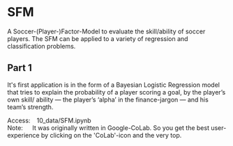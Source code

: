 # SFM
A Soccer-(Player-)Factor-Model to evaluate the skill/ability of soccer players.
The SFM can be applied to a variety of regression and classification problems.


## Part 1
It's first application is in the form of a Bayesian Logistic Regression model that tries to explain the probability of a player scoring a goal, by the player’s own skill/ ability — the player’s ‘alpha’ in the finance-jargon — and his team’s strength.

Access: &ensp;   10_data/SFM.ipynb <br>
Note:   &ensp;&ensp;    It was originally written in Google-CoLab. So you get the best user-experience by clicking on the 'CoLab'-icon and the very top.

